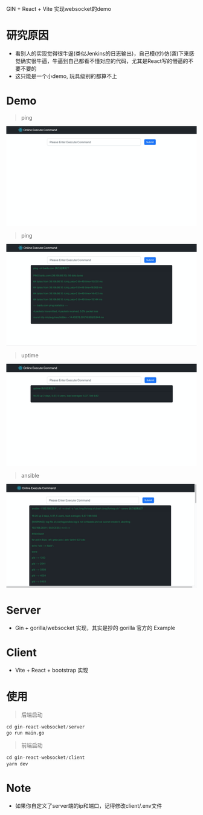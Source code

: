 GIN  + React + Vite 实现websocket的demo

# 研究原因

- 看别人的实现觉得很牛逼(类似Jenkins的日志输出)，自己模(抄)仿(袭)下来感觉确实很牛逼，牛逼到自己都看不懂对应的代码，尤其是React写的懵逼的不要不要的
- 这只能是一个小demo, 玩具级别的都算不上

# Demo

> ping

![home](./docs/home.png)

> ping

![ping](./docs/ping.png)

> uptime

![uptime](./docs/uptime.png)

> ansible

![ansible](./docs/ansible.png)

# Server

- Gin + gorilla/websocket 实现，其实是抄的 gorilla 官方的 Example

# Client

- Vite + React + bootstrap 实现

# 使用

> 后端启动

```python
cd gin-react-websocket/server
go run main.go

```

> 前端启动

```python
cd gin-react-websocket/client
yarn dev

```

# Note

- 如果你自定义了server端的ip和端口，记得修改client/.env文件

